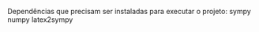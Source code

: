 Dependências que precisam ser instaladas para executar o projeto:
    sympy
    numpy
    latex2sympy